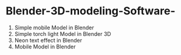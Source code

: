 # Blender-3D-modeling-Software-
1. Simple mobile Model in Blender
2. Simple torch light Model in Blender 3D
3. Neon text effect in Blender
4. Mobile Model in Blender
